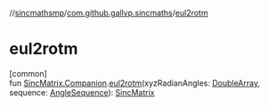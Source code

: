 //[sincmathsmp](../../index.md)/[com.github.gallvp.sincmaths](index.md)/[eul2rotm](eul2rotm.md)

# eul2rotm

[common]\
fun [SincMatrix.Companion](-sinc-matrix/-companion/index.md).[eul2rotm](eul2rotm.md)(xyzRadianAngles: [DoubleArray](https://kotlinlang.org/api/latest/jvm/stdlib/kotlin/-double-array/index.html), sequence: [AngleSequence](-angle-sequence/index.md)): [SincMatrix](-sinc-matrix/index.md)
